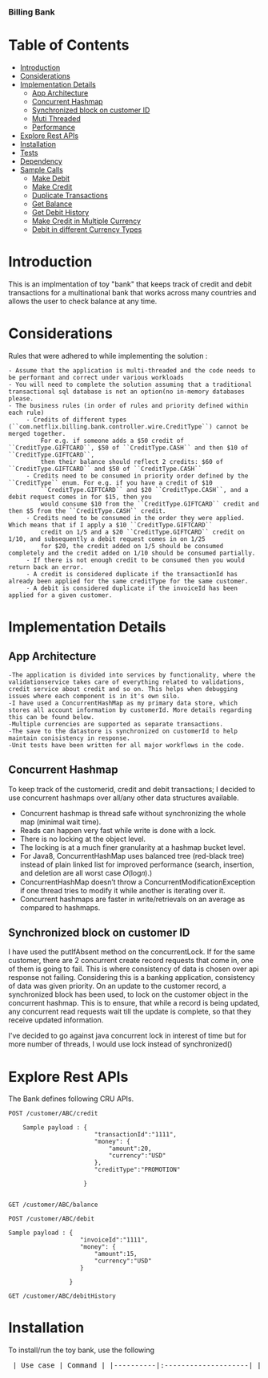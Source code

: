 ### Billing Bank

Table of Contents
==================

<!--ts-->
   * [Introduction](#introduction)
   * [Considerations](#Considerations)
   * [Implementation Details](#implementation-details)
      * [App Architecture](#app-architecture)
      * [Concurrent Hashmap](#Concurrent-hashmaps)
      * [Synchronized block on customer ID](#synchronized-block-on-customer-id)
      * [Muti Threaded](#multi-threaded)
      * [Performance](#performance)
   * [Explore Rest APIs](#explore-rest-apis)
   * [Installation](#installation)
   * [Tests](#tests)
   * [Dependency](#dependency)
   * [Sample Calls](#sample-calls)
      * [Make Debit](#make-debit)
      * [Make Credit](#make-credit)
      * [Duplicate Transactions](#duplicate-transaction)
      * [Get Balance](#get-balance)
      * [Get Debit History](#get-debit-history)
      * [Make Credit in Multiple Currency](#make-credit-in-multiple-currency)
      * [Debit in different Currency Types](#debit-in-different-currency-types)
<!--te-->


Introduction
============

This is an implmentation of toy "bank" that keeps track of credit and debit transactions for a multinational bank that works across many countries and allows the user to check balance at any time.

Considerations
===============

Rules that were adhered to while implementing the solution :

    - Assume that the application is multi-threaded and the code needs to be performant and correct under various workloads
    - You will need to complete the solution assuming that a traditional transactional sql database is not an option(no in-memory databases please.
    - The business rules (in order of rules and priority defined within each rule)
         - Credits of different types (``com.netflix.billing.bank.controller.wire.CreditType``) cannot be merged together. 
             For e.g. if someone adds a $50 credit of ``CreditType.GIFTCARD``, $50 of ``CreditType.CASH`` and then $10 of ``CreditType.GIFTCARD``, 
             then their balance should reflect 2 credits: $60 of ``CreditType.GIFTCARD`` and $50 of ``CreditType.CASH`` 
         - Credits need to be consumed in priority order defined by the ``CreditType`` enum. For e.g. if you have a credit of $10
             ``CreditType.GIFTCARD`` and $20 ``CreditType.CASH``, and a debit request comes in for $15, then you 
             would consume $10 from the ``CreditType.GIFTCARD`` credit and then $5 from the ``CreditType.CASH`` credit.
         - Credits need to be consumed in the order they were applied. Which means that if I apply a $10 ``CreditType.GIFTCARD`` 
             credit on 1/5 and a $20 ``CreditType.GIFTCARD`` credit on 1/10, and subsequently a debit request comes in on 1/25 
             for $20, the credit added on 1/5 should be consumed completely and the credit added on 1/10 should be consumed partially.
         - If there is not enough credit to be consumed then you would return back an error.
         - A credit is considered duplicate if the transactionId has already been applied for the same creditType for the same customer.
         - A debit is considered duplicate if the invoiceId has been applied for a given customer.


Implementation Details
======================


App Architecture
----------------

    -The application is divided into services by functionality, where the validationservice takes care of everything related to validations, credit service about credit and so on. This helps when debugging issues where each component is in it's own silo.
    -I have used a ConcurrentHashMap as my primary data store, which stores all account information by customerId. More details regarding this can be found below.
    -Multiple currencies are supported as separate transactions.
    -The save to the datastore is synchronized on customerId to help maintain conisistency in response.
    -Unit tests have been written for all major workflows in the code.

Concurrent Hashmap
------------------

To keep track of the customerid, credit and debit transactions; I decided to use concurrent hashmaps over all/any other data structures available.

- Concurrent hashmap is thread safe without synchronizing the whole map (minimal wait time).
- Reads can happen very fast while write is done with a lock.
- There is no locking at the object level.
- The locking is at a much finer granularity at a hashmap bucket level.
- For Java8, ConcurrentHashMap uses balanced tree (red-black tree) instead of plain linked list for improved performance (search, insertion, and deletion are all worst case 𝑂(log𝑛).)
- ConcurrentHashMap doesn’t throw a ConcurrentModificationException if one thread tries to modify it while another is iterating over it.
- Concurrent hashmaps are faster in write/retrievals on an average as compared to hashmaps.


Synchronized block on customer ID
------------------------------------
I have used the putIfAbsent method on the concurrentLock. If for the same customer, there are 2 concurrent create record requests that come in, one of them is going to fail. This is where consistency of data is chosen over api response not failing.
Considering this is a banking application, consistency of data was given priority.
On an update to the customer record, a synchronized block has been used, to lock on the customer object in the concurrent hashmap.
This is to ensure, that while a record is being updated, any concurrent read requests wait till the update is complete, so that they receive updated information.


I've decided to go against java concurrent lock in interest of time but for more number of threads, I would use lock instead of synchronized()

Explore Rest APIs
=================

The Bank defines following CRU APIs.

    POST /customer/ABC/credit
        
        Sample payload : {
                         	"transactionId":"1111",
                         	"money": {
                         		"amount":20,
                         		"currency":"USD"
                         	},
                         	"creditType":"PROMOTION"
                         	
                         }


    GET /customer/ABC/balance

    POST /customer/ABC/debit
    
    Sample payload : {
                     	"invoiceId":"1111",
                     	"money": {
                     		"amount":15,
                     		"currency":"USD"
                     	}
                     	
                     }
                     
    GET /customer/ABC/debitHistory


Installation
============

To install/run the toy bank, use the following

<pre> | Use case | Command | |----------|:--------------------| | Build | ./gradlew build | | Run | ./gradlew bootRun | | Run Tests| ./gradlew test | </pre>

